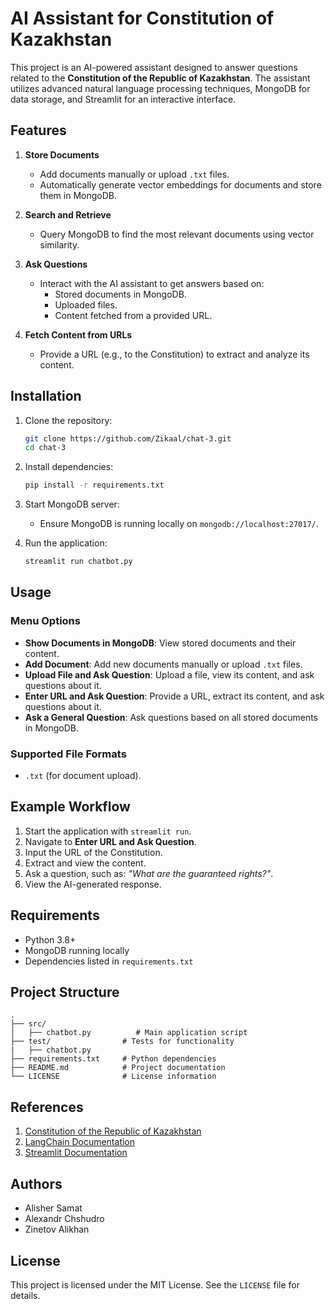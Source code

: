 # AI Assistant for Constitution of Kazakhstan

This project is an AI-powered assistant designed to answer questions related to the **Constitution of the Republic of Kazakhstan**. The assistant utilizes advanced natural language processing techniques, MongoDB for data storage, and Streamlit for an interactive interface.

## Features

1. **Store Documents**
   - Add documents manually or upload `.txt` files.
   - Automatically generate vector embeddings for documents and store them in MongoDB.

2. **Search and Retrieve**
   - Query MongoDB to find the most relevant documents using vector similarity.

3. **Ask Questions**
   - Interact with the AI assistant to get answers based on:
     - Stored documents in MongoDB.
     - Uploaded files.
     - Content fetched from a provided URL.

4. **Fetch Content from URLs**
   - Provide a URL (e.g., to the Constitution) to extract and analyze its content.

## Installation

1. Clone the repository:
   ```bash
   git clone https://github.com/Zikaal/chat-3.git
   cd chat-3
   ```

2. Install dependencies:
   ```bash
   pip install -r requirements.txt
   ```

3. Start MongoDB server:
   - Ensure MongoDB is running locally on `mongodb://localhost:27017/`.

4. Run the application:
   ```bash
   streamlit run chatbot.py
   ```

## Usage

### Menu Options

- **Show Documents in MongoDB**: View stored documents and their content.
- **Add Document**: Add new documents manually or upload `.txt` files.
- **Upload File and Ask Question**: Upload a file, view its content, and ask questions about it.
- **Enter URL and Ask Question**: Provide a URL, extract its content, and ask questions about it.
- **Ask a General Question**: Ask questions based on all stored documents in MongoDB.

### Supported File Formats
- `.txt` (for document upload).

## Example Workflow

1. Start the application with `streamlit run`.
2. Navigate to **Enter URL and Ask Question**.
3. Input the URL of the Constitution.
4. Extract and view the content.
5. Ask a question, such as: *"What are the guaranteed rights?"*.
6. View the AI-generated response.

## Requirements

- Python 3.8+
- MongoDB running locally
- Dependencies listed in `requirements.txt`

## Project Structure

```
.
├── src/
│   ├── chatbot.py          # Main application script
├── test/                # Tests for functionality
|   ├── chatbot.py          
├── requirements.txt     # Python dependencies
├── README.md            # Project documentation
└── LICENSE              # License information
```

## References

1. [Constitution of the Republic of Kazakhstan](https://www.akorda.kz/en/constitution-of-the-republic-of-kazakhstan-50912)
2. [LangChain Documentation](https://python.langchain.com)
3. [Streamlit Documentation](https://docs.streamlit.io)

## Authors
- Alisher Samat
- Alexandr Chshudro
- Zinetov Alikhan

## License

This project is licensed under the MIT License. See the `LICENSE` file for details.
